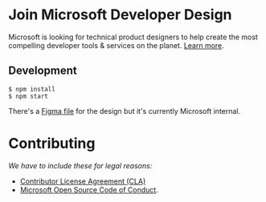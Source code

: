 # Join Microsoft Developer Design

Microsoft is looking for technical product designers to help create the most compelling developer tools & services on the planet. [Learn more](https://microsoft.github.io/join-dev-design/).

## Development

```shell
$ npm install
$ npm start
```

There's a [Figma file](https://www.figma.com/file/Nkddv9KabDaTFtqZ5vlSzUxr/Developer-Design-Recruiting-Site?node-id=1%3A2) for the design but it's currently Microsoft internal.

# Contributing

_We have to include these for legal reasons:_

- [Contributor License Agreement (CLA)](https://cla.microsoft.com)
- [Microsoft Open Source Code of Conduct](https://opensource.microsoft.com/codeofconduct/).
